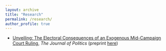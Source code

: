 ```yaml
---
layout: archive
title: "Research"
permalink: /research/
author_profile: true
---
```


* [Unveiling: The Electoral Consequences of an Exogenous Mid-Campaign Court Ruling](https://www.journals.uchicago.edu/doi/pdf/10.1086/711177), <em>The Journal of Politics</em> (preprint [here](http://www.aaronerlich.com/wp-content/uploads/2020/05/CAN2015_Niqab.pdf))